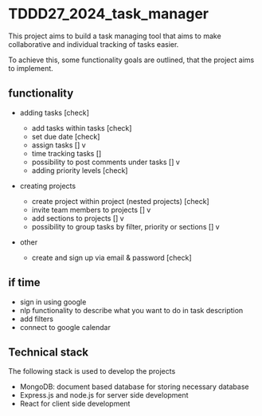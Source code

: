 # TDDD27_2024_task_manager

This project aims to build a task managing tool that aims to make collaborative and individual tracking of tasks easier.

To achieve this, some functionality goals are outlined, that the project aims to implement.

## functionality

- adding tasks [check]
  - add tasks within tasks [check]
  - set due date [check]
  - assign tasks [] v
  - time tracking tasks []
  - possibility to post comments under tasks [] v
  - adding priority levels [check]
- creating projects
  - create project within project (nested projects) [check]
  - invite team members to projects [] v
  - add sections to projects [] v
  - possibility to group tasks by filter, priority or sections [] v
- other

  - create and sign up via email & password [check]

## if time

- sign in using google
- nlp functionality to describe what you want to do in task description
- add filters
- connect to google calendar

## Technical stack

The following stack is used to develop the projects

- MongoDB: document based database for storing necessary database
- Express.js and node.js for server side development
- React for client side development
